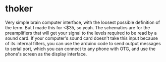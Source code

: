 # thoker

Very simple brain computer interface, with the loosest possible definition of the term. But I made this for <$35, so yeah. 
The schematics are for the preamplifiers that will get your signal to the levels required to be read by a sound card.
If your computer's sound card doesn't take this input because of its internal filters, you can use the arduino code to send output messages to serial port, which you can connect to any phone with OTG, and use the phone's screen as the display interface.
